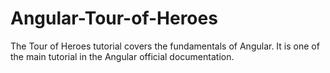 # Angular-Tour-of-Heroes
The Tour of Heroes tutorial covers the fundamentals of Angular. It is one of the main tutorial in the Angular official documentation.
